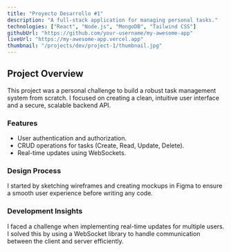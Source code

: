 ```yaml
---
title: "Proyecto Desarrollo #1"
description: "A full-stack application for managing personal tasks."
technologies: ["React", "Node.js", "MongoDB", "Tailwind CSS"]
githubUrl: "https://github.com/your-username/my-awesome-app"
liveUrl: "https://my-awesome-app.vercel.app"
thumbnail: "/projects/dev/project-1/thumbnail.jpg"
---
```


## Project Overview

This project was a personal challenge to build a robust task management system from scratch. I focused on creating a clean, intuitive user interface and a secure, scalable backend API.

### Features

- User authentication and authorization.
- CRUD operations for tasks (Create, Read, Update, Delete).
- Real-time updates using WebSockets.

### Design Process

I started by sketching wireframes and creating mockups in Figma to ensure a smooth user experience before writing any code.

### Development Insights

I faced a challenge when implementing real-time updates for multiple users. I solved this by using a WebSocket library to handle communication between the client and server efficiently.
